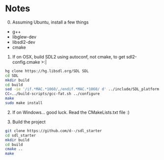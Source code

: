 Notes
=====

0) Assuming Ubuntu, install a few things
  - g++
  - libglew-dev
  - libsdl2-dev
  - cmake

1) If on OSX, build SDL2 using autoconf, not cmake, to get sdl2-config.cmake >:|

  ```bash
  hg clone https://hg.libsdl.org/SDL SDL
  cd SDL
  mkdir build
  cd build
  sed -ie '/if.*MAC.*1060/,/endif.*MAC.*1060/ d' ../include/SDL_platform.h
  CC=../build-scripts/gcc-fat.sh ../configure
  make
  sudo make install
  ```
2) If on Windows... good luck.  Read the CMakeLists.txt file :)

3) Build the project

  ```bash
  git clone https://github.com/d--/sdl_starter
  cd sdl_starter
  mkdir build
  cd build
  cmake ..
  make
  ```

